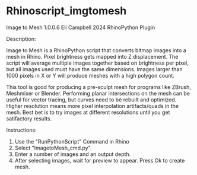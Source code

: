 # Rhinoscript_imgtomesh

Image to Mesh 1.0.0.6
Eli Campbell 2024
RhinoPython Plugin

Description:

Image to Mesh is a RhinoPython script that converts bitmap images into a mesh in Rhino. Pixel brightness gets mapped into Z displacement. The script will average multiple images together based on brightness per pixel, but all images used must have the same dimensions. Images larger than 1000 pixels in X or Y will produce meshes with a high polygon count. 

This tool is good for producing a pre-sculpt mesh for programs like ZBrush, Meshmixer or Blender. Performing planar intersections on the mesh can be useful for vector tracing, but curves need to be rebuilt and optimized. Higher resolution means more pixel interpolation artifacts/quads in the mesh. Best bet is to try images at different resolutions until you get satifactory results.

Instructions:

1. Use the "RunPythonScript" Command in Rhino
2. Select "ImagetoMesh_cmd.py"
3. Enter a number of images and an output depth. 
4. After selecting images, wait for preview to appear. Press Ok to create mesh.

